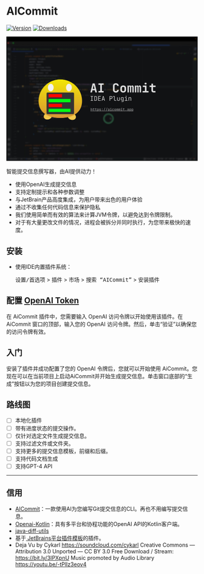 # AICommit

[![Version](https://img.shields.io/jetbrains/plugin/v/21289-aicommit.svg)](https://plugins.jetbrains.com/plugin/21289-aicommit)
[![Downloads](https://img.shields.io/jetbrains/plugin/d/21289-aicommit.svg)](https://plugins.jetbrains.com/plugin/21289-aicommit)


[![AI Commit](./assets/social_preview.jpg)](https://youtu.be/sDG8cx6i_kM "AI Commit")

智能提交信息撰写器，由AI提供动力！

- 使用OpenAI生成提交信息
- 支持定制提示和各种参数调整
- 与JetBrain产品高度集成，为用户带来出色的用户体验
- 通过不收集任何代码信息来保护隐私
- 我们使用简单而有效的算法来计算JVM令牌，以避免达到令牌限制。
- 对于有大量更改文件的情况，进程会被拆分并同时执行，为您带来极快的速度。

## 安装

- 使用IDE内置插件系统：

  <kbd>设置/首选项</kbd> > <kbd>插件</kbd> > <kbd>市场</kbd> > <kbd>搜索 “AICommit”</kbd> >
  <kbd>安装插件</kbd>

## 配置 [OpenAI Token](https://platform.openai.com/account/api-keys)

在 AiCommit 插件中，您需要输入 OpenAI 访问令牌以开始使用该插件。在 AiCommit 窗口的顶部，输入您的 OpenAI 访问令牌。然后，单击“验证”以确保您的访问令牌有效。

## 入门

安装了插件并成功配置了您的 OpenAI 令牌后，您就可以开始使用 AiCommit。您现在可以在当前项目上启动AiCommit并开始生成提交信息。单击窗口底部的“生成”按钮以为您的项目创建提交信息。

## 路线图

- [ ] 本地化插件
- [ ] 带有进度状态的提交操作。
- [ ] 仅针对选定文件生成提交信息。
- [ ] 支持过滤文件或文件夹。
- [ ] 支持更多的提交信息模板，前缀和后缀。
- [ ] 支持代码文档生成
- [ ] 支持GPT-4 API

---

## 信用

- [AICommit](https://github.com/Nutlope/aicommits)：一款使用AI为您编写Git提交信息的CLI。再也不用编写提交信息。
- [Openai-Kotlin](https://github.com/aallam/openai-kotlin)：具有多平台和协程功能的OpenAI API的Kotlin客户端。
- [java-diff-utils](https://github.com/java-diff-utils/java-diff-utils)
- 基于[ JetBrains平台插件模板][template]的插件。
- Deja Vu by Cykarl https://soundcloud.com/cykarl
  Creative Commons — Attribution 3.0 Unported — CC BY 3.0
  Free Download / Stream: https://bit.ly/3IPXpnU
  Music promoted by Audio Library https://youtu.be/-tPlIz3eov4

[template]: https://github.com/JetBrains/intellij-platform-plugin-template